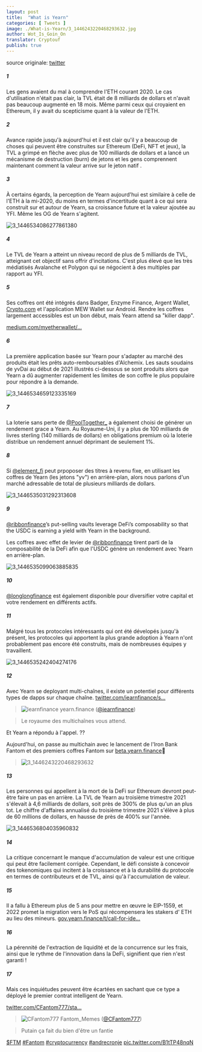 ```yaml
---
layout: post
title:  "What is Yearn"
categories: [ Tweets ]
image: ./What-is-Yearn/3_1446243220468293632.jpg
author: Wot_Is_Goin_On
translator: Cryptouf
publish: true
---
```


source originale: [twitter](https://twitter.com/Wot_Is_Goin_On/status/1446540007292952579)

##### 1

Les gens avaient du mal à comprendre l'ETH courant 2020. Le cas d'utilisation n'était pas clair, la TVL était de 8 milliards de dollars et n'avait pas beaucoup augmenté en 18 mois. Même parmi ceux qui croyaient en Ethereum, il y avait du scepticisme quant à la valeur de l'ETH.

##### 2

Avance rapide jusqu'à aujourd'hui et il est clair qu'il y a beaucoup de choses qui peuvent être construites sur Ethereum (DeFi, NFT et jeux), la TVL a grimpé en flèche avec plus de 100 milliards de dollars et a lancé un mécanisme de destruction (burn) de jetons et les gens comprennent maintenant comment la valeur arrive sur le jeton natif .

##### 3

À certains égards, la perception de Yearn aujourd'hui est similaire à celle de l'ETH à la mi-2020, du moins en termes d'incertitude quant à ce qui sera construit sur et autour de Yearn, sa croissance future et la valeur ajoutée au YFI. Même les OG de Yearn s'agitent.

![3_1446534086277861380](3_1446534086277861380.jpg)

##### 4

Le TVL de Yearn a atteint un niveau record de plus de 5 milliards de TVL, atteignant cet objectif sans offrir d'incitations. C'est plus élevé que les très médiatisés Avalanche et Polygon qui se négocient à des multiples par rapport au YFI.

##### 5

Ses coffres ont été intégrés dans Badger, Enzyme Finance, Argent Wallet, [Crypto.com](http://Crypto.com) et l'application MEW Wallet sur Android. Rendre les coffres largement accessibles est un bon début, mais Yearn attend sa "killer dapp".


[medium.com/myetherwallet/…](https://medium.com/myetherwallet/introducing-yearn-vaults-on-mew-wallet-app-android-274818aa830e)

##### 6

La première application basée sur Yearn pour s'adapter au marché des produits était les prêts auto-remboursables d'Alchemix. Les sauts soudains de yvDai au début de 2021 illustrés ci-dessous se sont produits alors que Yearn a dû augmenter rapidement les limites de son coffre le plus populaire pour répondre à la demande.

![3_1446534659123335169](3_1446534659123335169.jpg)

##### 7

La loterie sans perte de [@PoolTogether\_](https://twitter.com/PoolTogether_) a également choisi de générer un rendement grace a Yearn. Au Royaume-Uni, il y a plus de 100 milliards de livres sterling (140 milliards de dollars) en obligations premium où la loterie distribue un rendement annuel déprimant de seulement 1%.


##### 8

Si [@element_fi](https://twitter.com/element_fi) peut prpoposer des titres à revenu fixe, en utilisant les coffres de Yearn (les jetons "yv") en arrière-plan, alors nous parlons d'un marché adressable de total de plusieurs milliards de dollars.

![3_1446535031292313608](3_1446535031292313608.jpg)

##### 9
[@ribbonfinance](https://twitter.com/ribbonfinance)’s put-selling vaults leverage DeFi’s composability so that the USDC is earning a yield with Yearn in the background.

Les coffres avec effet de levier de [@ribbonfinance](https://twitter.com/ribbonfinance) tirent parti de la composabilité de la DeFi afin que l'USDC génère un rendement avec Yearn en arrière-plan.

![3_1446535099063885835](3_1446535099063885835.jpg)

##### 10

[@longlongfinance](https://twitter.com/longlongfinance) est également disponible pour diversifier votre capital et votre rendement en différents actifs.

##### 11

Malgré tous les protocoles intéressants qui ont été dévelopés  jusqu'à présent, les protocoles qui apportent la plus grande adoption à Yearn n'ont probablement pas encore été construits, mais de nombreuses équipes y travaillent.

![3_1446535242404274176](3_1446535242404274176.jpg)

##### 12

Avec Yearn se deployant multi-chaînes, il existe un potentiel pour différents types de dapps sur chaque chaîne. [twitter.com/iearnfinance/s…](https://twitter.com/iearnfinance/status/1446243257336229912?s=20)

> ![iearnfinance](earnfinance-1223779978459770880.jpg)
> yearn.finance ([@iearnfinance](https://twitter.com/iearnfinance))

> Le royaume des multichaînes vous attend.

Et Yearn a répondu à l'appel. ??

Aujourd'hui, on passe au multichain avec le lancement de l'Iron Bank Fantom et des premiers coffres Fantom sur [beta.yearn.finance](http://beta.yearn.finance)🧵


> ![3_1446243220468293632](3_1446243220468293632.jpg)

##### 13

Les personnes qui appellent à la mort de la DeFi sur Ethereum devront peut-être faire un pas en arrière. La TVL de Yearn au troisième trimestre 2021 s'élevait à 4,6 milliards de dollars, soit près de 300% de plus qu'un an plus tot. Le chiffre d'affaires annualisé du troisième trimestre 2021 s'élève à plus de 60 millions de dollars, en hausse de près de 400% sur l'année.

![3_1446536804035960832](3_1446536804035960832.jpg)

##### 14

La critique concernant le manque d'accumulation de valeur est une critique qui peut être facilement corrigée. Cependant, le défi consiste à concevoir des tokenomiques qui incitent à la croissance et à la durabilité du protocole en termes de contributeurs et de TVL, ainsi qu'à l'accumulation de valeur.

##### 15

Il a fallu à Ethereum plus de 5 ans pour mettre en œuvre le EIP-1559, et 2022 promet la migration vers le PoS qui récompensera les stakers d' ETH au lieu des mineurs. 
[gov.yearn.finance/t/call-for-ide…](https://gov.yearn.finance/t/call-for-ideas-yfi-tokenomics-revamp/11573/5)

##### 16

La pérennité de l'extraction de liquidité et de la concurrence sur les frais, ainsi que le rythme de l'innovation dans la DeFi, signifient que rien n'est garanti !

##### 17

Mais ces inquiétudes peuvent être écartées en sachant que ce type a déployé le premier contrat intelligent de Yearn.

[twitter.com/CFantom777/sta…](https://twitter.com/CFantom777/status/1446366012421468162?s=20)

> ![CFantom777](CFantom777-1387931745832497152.jpg)
> Fantom_Memes ([@CFantom777](https://twitter.com/CFantom777))

> Putain ça fait du bien d'être un fantie


[$FTM](https://twitter.com/search?q=%24FTM) [#Fantom](https://twitter.com/hashtag/Fantom) [#cryptocurrency](https://twitter.com/hashtag/cryptocurrency) [#andrecronje](https://twitter.com/hashtag/andrecronje) [pic.twitter.com/B1tTP48nqN](https://twitter.com/CFantom777/status/1446366012421468162/video/1)
